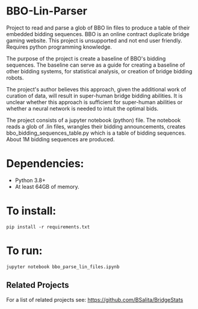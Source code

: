 # BBO-Lin-Parser
Project to read and parse a glob of BBO lin files to produce a table of their embedded bidding sequences. BBO is an online contract duplicate bridge gaming website. This project is unsupported and not end user friendly. Requires python programming knowledge.

The purpose of the project is create a baseline of BBO's bidding sequences. The baseline can serve as a guide for creating a baseline of other bidding systems, for statistical analysis, or creation of bridge bidding robots.

The project's author believes this approach, given the additional work of curation of data, will result in super-human bridge bidding abilities. It is unclear whether this approach is sufficient for super-human abilities or whether a neural network is needed to intuit the optimal bids.

The project consists of a jupyter notebook (python) file. The notebook reads a glob of .lin files, wrangles their bidding announcements, creates bbo_bidding_sequences_table.py which is a table of bidding sequences. About 1M bidding sequences are produced.

# Dependencies:
- Python 3.8+
- At least 64GB of memory.

# To install:
    pip install -r requirements.txt

# To run:
    jupyter notebook bbo_parse_lin_files.ipynb

## Related Projects
For a list of related projects see: https://github.com/BSalita/BridgeStats
